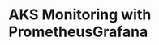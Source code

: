 # AKS Monitoring with PrometheusGrafana                                                                                                                                                                                                                                                                                                                                                                                                                                
